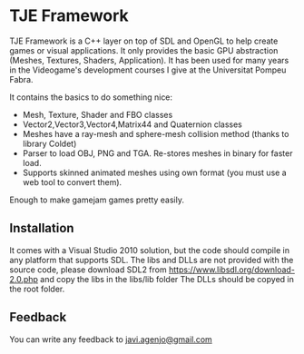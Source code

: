 # TJE Framework #

TJE Framework is a C++ layer on top of SDL and OpenGL to help create games or visual applications.
It only provides the basic GPU abstraction (Meshes, Textures, Shaders, Application).
It has been used for many years in the Videogame's development courses I give at the Universitat Pompeu Fabra.

It contains the basics to do something nice:
- Mesh, Texture, Shader and FBO classes
- Vector2,Vector3,Vector4,Matrix44 and Quaternion classes
- Meshes have a ray-mesh and sphere-mesh collision method (thanks to library Coldet)
- Parser to load OBJ, PNG and TGA. Re-stores meshes in binary for faster load.
- Supports skinned animated meshes using own format (you must use a web tool to convert them).

Enough to make gamejam games pretty easily.


## Installation ##

It comes with a Visual Studio 2010 solution, but the code should compile in any platform that supports SDL.
The libs and DLLs are not provided with the source code, please download SDL2 from https://www.libsdl.org/download-2.0.php and copy the libs in the libs/lib folder
The DLLs should be copyed in the root folder.

Feedback
--------

You can write any feedback to javi.agenjo@gmail.com





